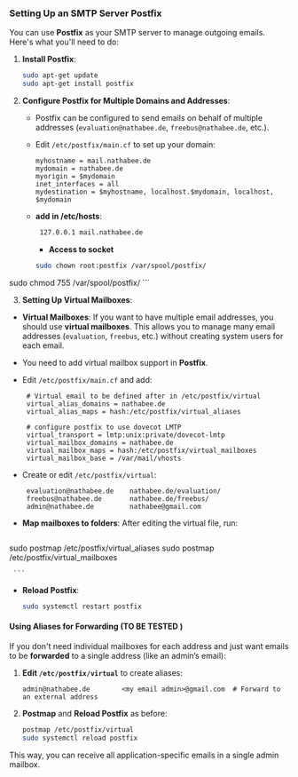 ### Setting Up an SMTP Server Postfix

You can use **Postfix** as your SMTP server to manage outgoing emails. Here's what you'll need to do:

1. **Install Postfix**:
   ```bash
   sudo apt-get update
   sudo apt-get install postfix
   ```
   
2. **Configure Postfix for Multiple Domains and Addresses**:
   - Postfix can be configured to send emails on behalf of multiple addresses (`evaluation@nathabee.de`, `freebus@nathabee.de`, etc.).
   - Edit `/etc/postfix/main.cf` to set up your domain:
     ```
     myhostname = mail.nathabee.de
     mydomain = nathabee.de
     myorigin = $mydomain
     inet_interfaces = all
     mydestination = $myhostname, localhost.$mydomain, localhost, $mydomain
     ```



   - **add in /etc/hosts**:
     ```bash
      127.0.0.1 mail.nathabee.de
     ```

     - **Access to socket**
     ```bash
     sudo chown root:postfix /var/spool/postfix/
sudo chmod 755 /var/spool/postfix/
     ```


 
3. **Setting Up Virtual Mailboxes**:

  - **Virtual Mailboxes**: If you want to have multiple email addresses, you should use **virtual mailboxes**. This allows you to manage many email addresses (`evaluation`, `freebus`, etc.) without creating system users for each email.


   - You need to add virtual mailbox support in **Postfix**.
   - Edit `/etc/postfix/main.cf` and add:
     ```
      # Virtual email to be defined after in /etc/postfix/virtual
      virtual_alias_domains = nathabee.de
      virtual_alias_maps = hash:/etc/postfix/virtual_aliases

      # configure postfix to use dovecot LMTP
      virtual_transport = lmtp:unix:private/dovecot-lmtp
      virtual_mailbox_domains = nathabee.de
      virtual_mailbox_maps = hash:/etc/postfix/virtual_mailboxes
      virtual_mailbox_base = /var/mail/vhosts

     ```
   - Create or edit `/etc/postfix/virtual`:
     ```
      evaluation@nathabee.de    nathabee.de/evaluation/
      freebus@nathabee.de       nathabee.de/freebus/
      admin@nathabee.de         nathabee@gmail.com

     ```
   - **Map mailboxes to folders**: After editing the virtual file, run:
     ```bash
  sudo postmap /etc/postfix/virtual_aliases
sudo postmap /etc/postfix/virtual_mailboxes

     ```
   - **Reload Postfix**:
     ```bash
     sudo systemctl restart postfix
     ```


#### Using Aliases for Forwarding  (TO BE TESTED )

If you don't need individual mailboxes for each address and just want emails to be **forwarded** to a single address (like an admin’s email):

1. **Edit `/etc/postfix/virtual`** to create aliases:
   ``` 
   admin@nathabee.de        <my email admin>@gmail.com  # Forward to an external address
   ```
2. **Postmap** and **Reload Postfix** as before:
   ```bash
   postmap /etc/postfix/virtual
   sudo systemctl reload postfix
   ```
This way, you can receive all application-specific emails in a single admin mailbox.
